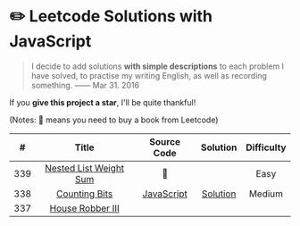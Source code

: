 # :pencil2: Leetcode Solutions with JavaScript

> I decide to add solutions **with simple descriptions** to each problem I have solved, to practise my writing English, as well as recording something. —— Mar 31. 2016

If you **give this project a star**, I'll be quite thankful!

(Notes: :blue_book: means you need to buy a book from Leetcode)

| # | Title | Source Code | Solution | Difficulty |
|:---:|:---:|:---:|:---:|:---:|
| 339 | [Nested List Weight Sum](https://leetcode.com/problems/nested-list-weight-sum/) | :blue_book: |  | Easy |
| 338 | [Counting Bits](https://leetcode.com/problems/counting-bits/) | [JavaScript](https://github.com/hanzichi/leetcode/blob/master/Algorithms/Counting%20Bits/counting-bits.js) | [Solution](https://github.com/hanzichi/leetcode/blob/master/Algorithms/Counting%20Bits/README.md) | Medium |
| 337 | [House Robber III](https://leetcode.com/problems/house-robber-iii/) | 

